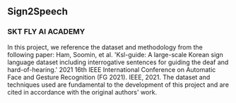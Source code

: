 ## Sign2Speech
### SKT FLY AI ACADEMY

In this project, we reference the dataset and methodology from the following paper:
Ham, Soomin, et al. 'Ksl-guide: A large-scale Korean sign language dataset including interrogative sentences for guiding the deaf and hard-of-hearing.' 2021 16th IEEE International Conference on Automatic Face and Gesture Recognition (FG 2021). IEEE, 2021.
The dataset and techniques used are fundamental to the development of this project and are cited in accordance with the original authors' work.

